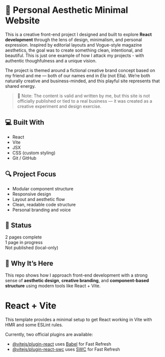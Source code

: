 # 🌿 Personal Aesthetic Minimal Website

This is a creative front-end project I designed and built to explore **React development** through the lens of design, minimalism, and personal expression. Inspired by editorial layouts and Vogue-style magazine aesthetics, the goal was to create something clean, intentional, and beautiful. This is just one example of how I attack my projects - with authentic thoughfulness and a unique vision.

The project is themed around a fictional creative brand concept based on my friend and me — both of our names end in *Ela* (not Ella). We’re both naturally creative and business-minded, and this playful site represents that shared energy.

> 📝 Note: The content is valid and written by me, but this site is not officially published or tied to a real business — it was created as a creative experiment and design exercise.

## 💻 Built With
- React
- Vite
- JSX
- CSS (custom styling)
- Git / GitHub

## 🔍 Project Focus
- Modular component structure
- Responsive design
- Layout and aesthetic flow
- Clean, readable code structure
- Personal branding and voice

## 🧪 Status
2 pages complete  
1 page in progress  
Not published (local-only)

## 📌 Why It’s Here
This repo shows how I approach front-end development with a strong sense of **aesthetic design**, **creative branding**, and **component-based structure** using modern tools like React + Vite.






# React + Vite

This template provides a minimal setup to get React working in Vite with HMR and some ESLint rules.

Currently, two official plugins are available:

- [@vitejs/plugin-react](https://github.com/vitejs/vite-plugin-react/blob/main/packages/plugin-react/README.md) uses [Babel](https://babeljs.io/) for Fast Refresh
- [@vitejs/plugin-react-swc](https://github.com/vitejs/vite-plugin-react-swc) uses [SWC](https://swc.rs/) for Fast Refresh
